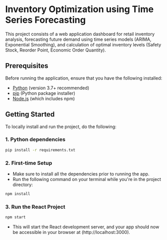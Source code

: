 # Inventory Optimization using Time Series Forecasting

This project consists of a web application dashboard for retail inventory analysis, forecasting future demand using time series models (ARIMA, Exponential Smoothing), and calculation of optimal inventory levels (Safety Stock, Reorder Point, Economic Order Quantity).

## Prerequisites

Before running the application, ensure that you have the following installed:

- [Python](https://www.python.org/) (version 3.7+ recommended)
- [pip](https://pip.pypa.io/en/stable/installation/) (Python package installer)
- [Node.js](https://nodejs.org/en/) (which includes npm)

## Getting Started

To locally install and run the project, do the following:

### 1. Python dependencies

```bash
pip install -r requirements.txt
```

### 2. First-time Setup

- Make sure to install all the dependencies prior to running the app.
- Run the following command on your terminal while you're in the project directory:

```bash
npm install
```

### 3. Run the React Project

```bash
npm start
```

- This will start the React development server, and your app should now be accessible in your browser at (http://localhost:3000).